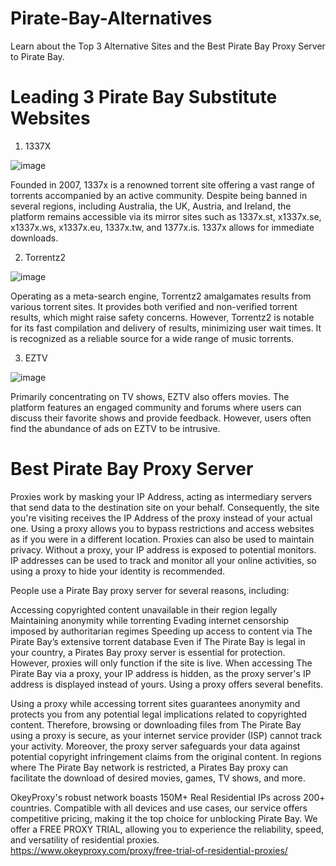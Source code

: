# Pirate-Bay-Alternatives
Learn about the Top 3 Alternative Sites and the Best Pirate Bay Proxy Server to Pirate Bay.

# Leading 3 Pirate Bay Substitute Websites
1. 1337X

![image](https://github.com/OkeyProxyCom/Pirate-Bay-Alternative-Sites/assets/150340973/69f1035b-d327-41ea-af1d-e20d382ceae9)

Founded in 2007, 1337x is a renowned torrent site offering a vast range of torrents accompanied by an active community. Despite being banned in several regions, including Australia, the UK, Austria, and Ireland, the platform remains accessible via its mirror sites such as 1337x.st, x1337x.se, x1337x.ws, x1337x.eu, 1337x.tw, and 1377x.is. 1337x allows for immediate downloads.

2. Torrentz2

![image](https://github.com/OkeyProxyCom/Pirate-Bay-Alternative-Sites/assets/150340973/dd4a3540-0313-4b39-9d5b-f74e1b462171)

Operating as a meta-search engine, Torrentz2 amalgamates results from various torrent sites. It provides both verified and non-verified torrent results, which might raise safety concerns. However, Torrentz2 is notable for its fast compilation and delivery of results, minimizing user wait times. It is recognized as a reliable source for a wide range of music torrents.

3. EZTV

![image](https://github.com/OkeyProxyCom/Pirate-Bay-Alternative-Sites/assets/150340973/6139eb12-5744-407d-93a7-2e669e6e00a3)

Primarily concentrating on TV shows, EZTV also offers movies. The platform features an engaged community and forums where users can discuss their favorite shows and provide feedback. However, users often find the abundance of ads on EZTV to be intrusive.

# Best Pirate Bay Proxy Server
Proxies work by masking your IP Address, acting as intermediary servers that send data to the destination site on your behalf. Consequently, the site you're visiting receives the IP Address of the proxy instead of your actual one. Using a proxy allows you to bypass restrictions and access websites as if you were in a different location. Proxies can also be used to maintain privacy. Without a proxy, your IP address is exposed to potential monitors. IP addresses can be used to track and monitor all your online activities, so using a proxy to hide your identity is recommended.

People use a Pirate Bay proxy server for several reasons, including:

Accessing copyrighted content unavailable in their region legally
Maintaining anonymity while torrenting
Evading internet censorship imposed by authoritarian regimes
Speeding up access to content via The Pirate Bay’s extensive torrent database
Even if The Pirate Bay is legal in your country, a Pirates Bay proxy server is essential for protection. However, proxies will only function if the site is live. When accessing The Pirate Bay via a proxy, your IP address is hidden, as the proxy server's IP address is displayed instead of yours. Using a proxy offers several benefits.

Using a proxy while accessing torrent sites guarantees anonymity and protects you from any potential legal implications related to copyrighted content. Therefore, browsing or downloading files from The Pirate Bay using a proxy is secure, as your internet service provider (ISP) cannot track your activity. Moreover, the proxy server safeguards your data against potential copyright infringement claims from the original content. In regions where The Pirate Bay network is restricted, a Pirates Bay proxy can facilitate the download of desired movies, games, TV shows, and more.

OkeyProxy's robust network boasts 150M+ Real Residential IPs across 200+ countries. Compatible with all devices and use cases, our service offers competitive pricing, making it the top choice for unblocking Pirate Bay. We offer a FREE PROXY TRIAL, allowing you to experience the reliability, speed, and versatility of residential proxies.
https://www.okeyproxy.com/proxy/free-trial-of-residential-proxies/

